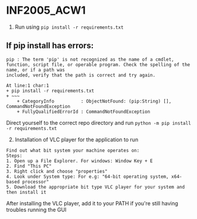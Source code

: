 # INF2005_ACW1

1. Run using `pip install -r requirements.txt`
## If pip install has errors:
```
pip : The term 'pip' is not recognized as the name of a cmdlet, function, script file, or operable program. Check the spelling of the name, or if a path was 
included, verify that the path is correct and try again.

At line:1 char:1
+ pip install -r requirements.txt
+ ~~~
    + CategoryInfo          : ObjectNotFound: (pip:String) [], CommandNotFoundException
    + FullyQualifiedErrorId : CommandNotFoundException
```
Direct yourself to the correct repo directory and run `python -m pip install -r requirements.txt`


2. Installation of VLC player for the application to run
```
Find out what bit system your machine operates on:
Steps:
1. Open up a File Explorer. For windows: Window Key + E
2. Find "This PC"
3. Right click and choose "properties"
4. Look under System type: For e.g: "64-bit operating system, x64-based processor"
5. Download the appropriate bit type VLC player for your system and then install it
```
After installing the VLC player, add it to your PATH if you're still having troubles running the GUI
